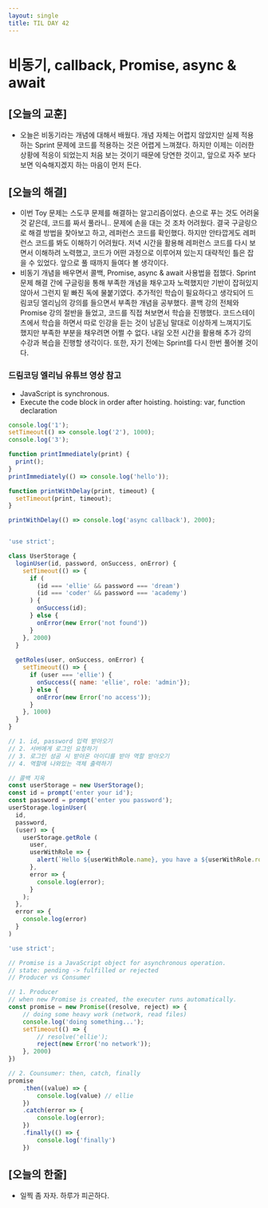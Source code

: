 ```yaml
---
layout: single
title: TIL DAY 42
---
```

# 비동기, callback, Promise, async & await

## [오늘의 교훈]

- 오늘은 비동기라는 개념에 대해서 배웠다. 개념 자체는 어렵지 않았지만 실제 적용하는 Sprint 문제에 코드를 적용하는 것은 어렵게 느껴졌다. 하지만 이제는 이러한 상황에 적응이 되었는지 처음 보는 것이기 때문에 당연한 것이고, 앞으로 자주 보다 보면 익숙해지겠지 하는 마음이 먼저 든다.

## [오늘의 해결]

- 이번 Toy 문제는 스도쿠 문제를 해결하는 알고리즘이었다. 손으로 푸는 것도 어려울 것 같은데, 코드를 짜서 풀라니.. 문제에 손을 대는 것 조차 어려웠다. 결국 구글링으로 해결 방법을 찾아보고 하고, 레퍼런스 코드를 확인했다. 하지만 안타깝게도 레퍼런스 코드를 봐도 이해하기 어려웠다. 저녁 시간을 활용해 레퍼런스 코드를 다시 보면서 이해하려 노력했고, 코드가 어떤 과정으로 이루어져 있는지 대략적인 틀은 잡을 수 있었다. 앞으로 풀 때까지 들여다 볼 생각이다.
- 비동기 개념을 배우면서 콜백, Promise, async & await 사용법을 접했다. Sprint 문제 해결 간에 구글링을 통해 부족한 개념을 채우고자 노력했지만 기반이 잡혀있지 않아서 그런지 밑 빠진 독에 물붙기였다. 추가적인 학습이 필요하다고 생각되어 드림코딩 엘리님의 강의를 들으면서 부족한 개념을 공부했다. 콜백 강의 전체와 Promise 강의 절반을 들었고, 코드를 직접 쳐보면서 학습을 진행했다. 코드스테이츠에서 학습을 하면서 따로 인강을 듣는 것이 남훈님 말대로 이상하게 느껴지기도 했지만 부족한 부분을 채우려면 어쩔 수 없다. 내일 오전 시간을 활용해 추가 강의 수강과 복습을 진행할 생각이다. 또한, 자기 전에는 Sprint를 다시 한번 풀어볼 것이다.

### 드림코딩 엘리님 유튜브 영상 참고

- JavaScript is synchronous.
- Execute the code block in order after hoisting. hoisting: var, function declaration

```jsx
console.log('1');
setTimeout(() => console.log('2'), 1000);
console.log('3');

function printImmediately(print) {
  print();
}
printImmediately(() => console.log('hello'));

function printWithDelay(print, timeout) {
  setTimeout(print, timeout);
}

printWithDelay(() => console.log('async callback'), 2000);
```

```jsx

'use strict';

class UserStorage {
  loginUser(id, password, onSuccess, onError) {
    setTimeout(() => {
      if (
        (id === 'ellie' && password === 'dream')
        (id === 'coder' && password === 'academy')
      ) {
        onSuccess(id);
      } else {
        onError(new Error('not found'))
      }
    }, 2000)
  }
  
  getRoles(user, onSuccess, onError) {
    setTimeout(() => {
      if (user === 'ellie') {
        onSuccess({ name: 'ellie', role: 'admin'});
      } else {
        onError(new Error('no access'));
      }
    }, 1000)
  }
}

// 1. id, password 입력 받아오기
// 2. 서버에게 로그인 요청하기
// 3. 로그인 성공 시 받아온 아이디를 받아 역할 받아오기
// 4. 역할에 나와있는 객체 출력하기

// 콜백 지옥
const userStorage = new UserStorage();
const id = prompt('enter your id');
const password = prompt('enter you password');
userStorage.loginUser(
  id, 
  password, 
  (user) => {
    userStorage.getRole (
      user, 
      userWithRole => {
        alert(`Hello ${userWithRole.name}, you have a ${userWithRole.role} role`);
      },
      error => {
        console.log(error);   
      } 
    );
  },
  error => {
    console.log(error)
  }
)

```

```jsx
'use strict';

// Promise is a JavaScript object for asynchronous operation.
// state: pending -> fulfilled or rejected
// Producer vs Consumer

// 1. Producer
// when new Promise is created, the executer runs automatically.
const promise = new Promise((resolve, reject) => {
    // doing some heavy work (network, read files)
    console.log('doing something...');
    setTimeout(() => {
        // resolve('ellie');
        reject(new Error('no network'));
    }, 2000)
})

// 2. Counsumer: then, catch, finally
promise
    .then((value) => {
        console.log(value) // ellie
    })
    .catch(error => {
        console.log(error);
    })
    .finally(() => {
        console.log('finally')
    })
```

## [오늘의 한줄]

- 일찍 좀 자자. 하루가 피곤하다.
